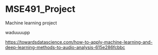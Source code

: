 # MSE491_Project
Machine learning project

waduuuupp

https://towardsdatascience.com/how-to-apply-machine-learning-and-deep-learning-methods-to-audio-analysis-615e286fcbbc
